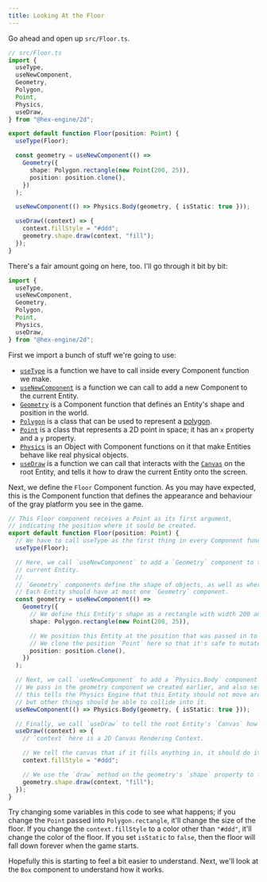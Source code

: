 ```yaml
---
title: Looking At the Floor
---
```


Go ahead and open up `src/Floor.ts`.

```ts
// src/Floor.ts
import {
  useType,
  useNewComponent,
  Geometry,
  Polygon,
  Point,
  Physics,
  useDraw,
} from "@hex-engine/2d";

export default function Floor(position: Point) {
  useType(Floor);

  const geometry = useNewComponent(() =>
    Geometry({
      shape: Polygon.rectangle(new Point(200, 25)),
      position: position.clone(),
    })
  );

  useNewComponent(() => Physics.Body(geometry, { isStatic: true }));

  useDraw((context) => {
    context.fillStyle = "#ddd";
    geometry.shape.draw(context, "fill");
  });
}
```

There's a fair amount going on here, too. I'll go through it bit by bit:

```ts
import {
  useType,
  useNewComponent,
  Geometry,
  Polygon,
  Point,
  Physics,
  useDraw,
} from "@hex-engine/2d";
```

First we import a bunch of stuff we're going to use:

- [`useType`](/docs/api-core#usetypecomponentfunction-function-void) is a function we have to call inside every Component function we make.
- [`useNewComponent`](/docs/api-core#usenewcomponentcomponentfunction-function-component) is a function we can call to add a new Component to the current Entity.
- [`Geometry`](/docs/api-2d#geometry) is a Component function that defines an Entity's shape and position in the world.
- [`Polygon`](/docs/api-2d#polygon) is a class that can be used to represent a [polygon](https://en.wikipedia.org/wiki/Polygon).
- [`Point`](/docs/api-2d#point) is a class that represents a 2D point in space; it has an `x` property and a `y` property.
- [`Physics`](/docs/api-2d#physicsbody) is an Object with Component functions on it that make Entities behave like real physical objects.
- [`useDraw`](/docs/api-2d#usedraw) is a function we can call that interacts with the [`Canvas`](/docs/api-2d#canvas) on the root Entity, and tells it how to draw the current Entity onto the screen.

Next, we define the `Floor` Component function. As you may have expected, this is the Component function that defines the appearance and behaviour of the gray platform you see in the game.

```ts
// This Floor component receives a Point as its first argument,
// indicating the position where it sould be created.
export default function Floor(position: Point) {
  // We have to call useType as the first thing in every Component function we write.
  useType(Floor);

  // Here, we call `useNewComponent` to add a `Geometry` component to the
  // current Entity.
  //
  // `Geometry` components define the shape of objects, as well as where they are in the world.
  // Each Entity should have at most one `Geometry` component.
  const geometry = useNewComponent(() =>
    Geometry({
      // We define this Entity's shape as a rectangle with width 200 and height 25.
      shape: Polygon.rectangle(new Point(200, 25)),

      // We position this Entity at the position that was passed in to the Floor function.
      // We clone the position `Point` here so that it's safe to mutate.
      position: position.clone(),
    })
  );

  // Next, we call `useNewComponent` to add a `Physics.Body` component to the current Entity.
  // We pass in the geometry component we created earlier, and also set `isStatic` to `true`;
  // this tells the Physics Engine that this Entity should not move around due to physics,
  // but other things should be able to collide into it.
  useNewComponent(() => Physics.Body(geometry, { isStatic: true }));

  // Finally, we call `useDraw` to tell the root Entity's `Canvas` how to render this `Entity`.
  useDraw((context) => {
    // `context` here is a 2D Canvas Rendering Context.

    // We tell the canvas that if it fills anything in, it should do it in a gray color.
    context.fillStyle = "#ddd";

    // We use the `draw` method on the geometry's `shape` property to fill in a rectangle on the screen.
    geometry.shape.draw(context, "fill");
  });
}
```

Try changing some variables in this code to see what happens; if you change the `Point` passed into `Polygon.rectangle`, it'll change the size of the floor. If you change the `context.fillStyle` to a color other than `"#ddd"`, it'll change the color of the floor. If you set `isStatic` to `false`, then the floor will fall down forever when the game starts.

Hopefully this is starting to feel a bit easier to understand. Next, we'll look at the `Box` component to understand how it works.
